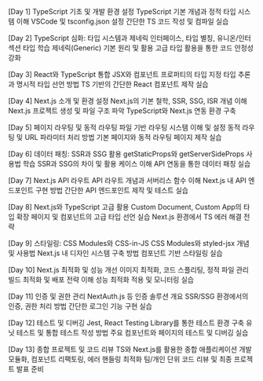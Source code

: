 [Day 1] TypeScript 기초 및 개발 환경 설정
TypeScript 기본 개념과 정적 타입 시스템 이해
VSCode 및 tsconfig.json 설정
간단한 TS 코드 작성 및 컴파일 실습

[Day 2] TypeScript 심화: 타입 시스템과 제네릭
인터페이스, 타입 별칭, 유니온/인터섹션 타입 학습
제네릭(Generic) 기본 원리 및 활용
고급 타입 활용을 통한 코드 안정성 강화

[Day 3] React와 TypeScript 통합
JSX와 컴포넌트 프로퍼티의 타입 지정
타입 추론과 명시적 타입 선언 방법
TS 기반의 간단한 React 컴포넌트 제작 실습

[Day 4] Next.js 소개 및 환경 설정
Next.js의 기본 철학, SSR, SSG, ISR 개념 이해
Next.js 프로젝트 생성 및 파일 구조 파악
TypeScript와 Next.js 연동 환경 구축

[Day 5] 페이지 라우팅 및 동적 라우팅
파일 기반 라우팅 시스템 이해 및 설정
동적 라우팅 및 URL 파라미터 처리 방법
기본 페이지와 동적 라우팅 페이지 제작 실습

[Day 6] 데이터 패칭: SSR과 SSG 활용
getStaticProps와 getServerSideProps 사용법 학습
SSR과 SSG의 차이 및 활용 케이스 이해
API 연동을 통한 데이터 패칭 실습

[Day 7] Next.js API 라우트
API 라우트 개념과 서버리스 함수 이해
Next.js 내 API 엔드포인트 구현 방법
간단한 API 엔드포인트 제작 및 테스트 실습

[Day 8] Next.js와 TypeScript 고급 활용
Custom Document, Custom App의 타입 확장
페이지 및 컴포넌트의 고급 타입 선언 실습
Next.js 환경에서 TS 에러 해결 전략

[Day 9] 스타일링: CSS Modules와 CSS-in-JS
CSS Modules와 styled-jsx 개념 및 사용법
Next.js 내 디자인 시스템 구축 방법
컴포넌트 기반 스타일링 실습

[Day 10] Next.js 최적화 및 성능 개선
이미지 최적화, 코드 스플리팅, 정적 파일 관리
빌드 최적화 및 배포 전략 이해
성능 최적화 적용 및 모니터링 실습

[Day 11] 인증 및 권한 관리
NextAuth.js 등 인증 솔루션 개요
SSR/SSG 환경에서의 인증, 권한 처리 방법
간단한 로그인 기능 구현 실습

[Day 12] 테스트 및 디버깅
Jest, React Testing Library를 통한 테스트 환경 구축
유닛 테스트 및 통합 테스트 작성 방법
주요 컴포넌트와 페이지의 테스트 및 디버깅 실습

[Day 13] 종합 프로젝트 및 코드 리뷰
TS와 Next.js를 활용한 종합 애플리케이션 개발
모듈화, 컴포넌트 리팩토링, 에러 핸들링 최적화
팀/개인 단위 코드 리뷰 및 최종 프로젝트 발표 준비
